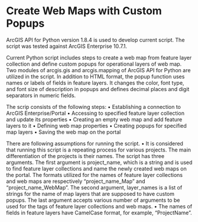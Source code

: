 # Create Web Maps with Custom Popups
ArcGIS API for Python version 1.8.4 is used to develop current script. The script was tested against ArcGIS Enterprise 10.7.1. 

Current Python script includes steps to create a web map from feature layer collection and define custom popups for operational layers of web map. Two modules of arcgis.gis and arcgis.mapping of ArcGIS API for Python are utilized in the script. In addition to HTML format, the popup function uses names or labels of fields in feature layers. It changes the color, font type, and font size of description in popups and defines decimal places and digit separators in numeric fields. 

The scrip consists of the following steps:
•	Establishing a connection to ArcGIS Enterprise/Portal
•	Accessing to specified feature layer collection and update its properties
•	Creating an empty web map and add feature layers to it
•	Defining web map properties
•	Creating popups for specified map layers
•	Saving the web map on the portal

There are following assumptions for running the script. 
•	It is considered that running this script is a repeating process for various projects. The main differentiation of the projects is their names. The script has three arguments. The first argument is project_name, which is a string and is used to find feature layer collections and name the newly created web maps on the portal. The formats utilized for the names of feature layer collections and web maps are respectively “project_name_Map” and “project_name_WebMap”. The second argument, layer_names is a list of strings for the name of map layers that are supposed to have custom popups. The last argument accepts various number of arguments to be used for the tags of feature layer collections and web maps. 
•	The names of fields in feature layers have CamelCase format, for example, “ProjectName”. 

